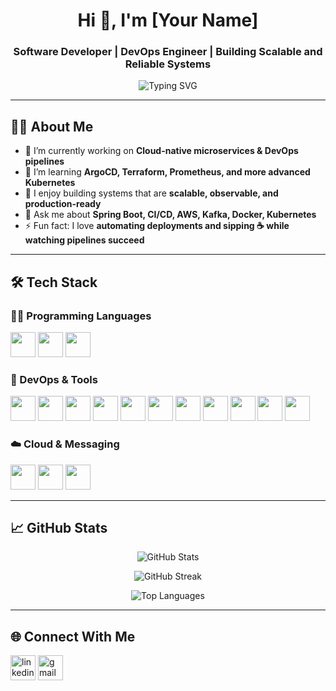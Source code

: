 <h1 align="center">Hi 👋, I'm [Your Name]</h1>
<h3 align="center">Software Developer | DevOps Engineer | Building Scalable and Reliable Systems</h3>

<p align="center">
  <img src="https://readme-typing-svg.herokuapp.com?font=Fira+Code&size=20&pause=1000&color=00BFFF&center=true&vCenter=true&width=435&lines=Code.+Build.+Ship.+Repeat.; Automating+everything+from+Dev+to+Prod;Cloud-Native+%7C+CI%2FCD+%7C+Docker+%7C+K8s" alt="Typing SVG" />
</p>

---

## 🙋‍♂️ About Me

- 🔭 I’m currently working on **Cloud-native microservices & DevOps pipelines**
- 🌱 I’m learning **ArgoCD, Terraform, Prometheus, and more advanced Kubernetes**
- 🧠 I enjoy building systems that are **scalable, observable, and production-ready**
- 💬 Ask me about **Spring Boot, CI/CD, AWS, Kafka, Docker, Kubernetes**
- ⚡ Fun fact: I love **automating deployments and sipping ☕ while watching pipelines succeed**

---

## 🛠️ Tech Stack

### 👨‍💻 Programming Languages
<p>
  <img src="https://cdn.jsdelivr.net/gh/devicons/devicon/icons/c/c-original.svg" width="40" />
  <img src="https://cdn.jsdelivr.net/gh/devicons/devicon/icons/java/java-original.svg" width="40" />
  <img src="https://cdn.jsdelivr.net/gh/devicons/devicon/icons/python/python-original.svg" width="40" />
</p>

### 🧰 DevOps & Tools
<p>
  <img src="https://cdn.jsdelivr.net/gh/devicons/devicon/icons/git/git-original.svg" width="40" />
  <img src="https://cdn.jsdelivr.net/gh/devicons/devicon/icons/github/github-original.svg" width="40" />
  <img src="https://cdn.jsdelivr.net/gh/devicons/devicon/icons/gitlab/gitlab-original.svg" width="40" />
  <img src="https://cdn.jsdelivr.net/gh/devicons/devicon/icons/docker/docker-original.svg" width="40" />
  <img src="https://cdn.jsdelivr.net/gh/devicons/devicon/icons/kubernetes/kubernetes-plain.svg" width="40" />
  <img src="https://cdn.jsdelivr.net/gh/devicons/devicon/icons/jenkins/jenkins-original.svg" width="40" />
  <img src="https://www.vectorlogo.zone/logos/terraformio/terraformio-icon.svg" width="40" />
  <img src="https://www.vectorlogo.zone/logos/ansible/ansible-icon.svg" width="40" />
  <img src="https://argo-cd.readthedocs.io/en/stable/assets/logo.png" width="40" />
  <img src="https://www.vectorlogo.zone/logos/prometheusio/prometheusio-icon.svg" width="40" />
  <img src="https://www.vectorlogo.zone/logos/sonarqube/sonarqube-icon.svg" width="40" />
</p>

### ☁️ Cloud & Messaging
<p>
  <img src="https://cdn.jsdelivr.net/gh/devicons/devicon/icons/amazonwebservices/amazonwebservices-original.svg" width="40" />
  <img src="https://cdn.jsdelivr.net/gh/devicons/devicon/icons/apachekafka/apachekafka-original.svg" width="40" />
  <img src="https://cdn.jsdelivr.net/gh/devicons/devicon/icons/redis/redis-original.svg" width="40" />
</p>

---

## 📈 GitHub Stats

<p align="center">
  <img src="https://github-readme-stats.vercel.app/api?username=your-github-username&show_icons=true&theme=radical" alt="GitHub Stats" />
</p>

<p align="center">
  <img src="https://github-readme-streak-stats.herokuapp.com?user=your-github-username&theme=radical" alt="GitHub Streak" />
</p>

<p align="center">
  <img src="https://github-readme-stats.vercel.app/api/top-langs/?username=your-github-username&layout=compact&theme=radical" alt="Top Languages" />
</p>

---

## 🌐 Connect With Me

<p>
  <a href="https://www.linkedin.com/in/sahil-kumbhar-473669254/" target="blank"><img align="center" src="https://cdn.jsdelivr.net/gh/devicons/devicon/icons/linkedin/linkedin-original.svg" alt="linkedin" width="40" /></a>
  <a href="mailto:sahilkumbhar004@gmail.com"><img align="center" src="https://cdn.jsdelivr.net/gh/devicons/devicon/icons/google/google-original.svg" alt="gmail" width="40" /></a>
</p>
